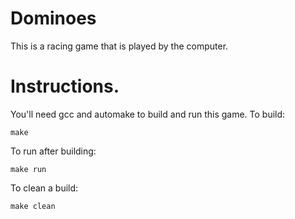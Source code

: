 # Dominoes
This is a racing game that is played by the computer.

# Instructions.
You'll need gcc and automake to build and run this game.
To build:
```
make
```
To run after building:
```
make run
```
To clean a build:
```
make clean
```
